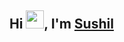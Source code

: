 ## Hi <img src="https://github.com/TheDudeThatCode/TheDudeThatCode/blob/master/Assets/Hi.gif" width="29">, I'm [Sushil](https//:bio.link/sushilsaini)

